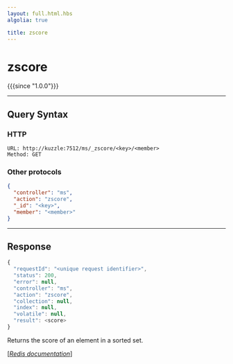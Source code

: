 ```yaml
---
layout: full.html.hbs
algolia: true

title: zscore
---
```


# zscore

{{{since "1.0.0"}}}




---

## Query Syntax

### HTTP

```http
URL: http://kuzzle:7512/ms/_zscore/<key>/<member>
Method: GET
```


### Other protocols


```json
{
  "controller": "ms",
  "action": "zscore",
  "_id": "<key>",
  "member": "<member>"
}
```

---

## Response

```javascript
{
  "requestId": "<unique request identifier>",
  "status": 200,
  "error": null,
  "controller": "ms",
  "action": "zscore",
  "collection": null,
  "index": null,
  "volatile": null,
  "result": <score>
}
```

Returns the score of an element in a sorted set.

[[_Redis documentation_]](https://redis.io/commands/zscore)
